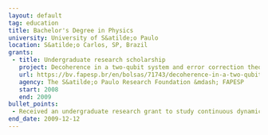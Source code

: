 ```yaml
---
layout: default
tag: education
title: Bachelor's Degree in Physics
university: University of S&atilde;o Paulo
location: S&atilde;o Carlos, SP, Brazil
grants:
 - title: Undergraduate research scholarship
   project: Decoherence in a two-qubit system and error correction theory
   url: https://bv.fapesp.br/en/bolsas/71743/decoherence-in-a-two-qubit-system-and-error-correction-theory/
   agency: The S&atilde;o Paulo Research Foundation &mdash; FAPESP
   start: 2008
   end: 2009
bullet_points:
 - Received an undergraduate research grant to study continuous dynamical decoupling.
end_date: 2009-12-12
---
```

